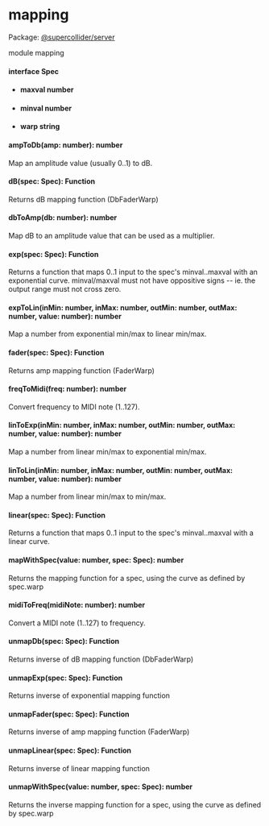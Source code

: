 # mapping
Package: <a href="#/packages/server/api">@supercollider/server</a>

<div class="module"><span class="token keyword">module</span> mapping<div class="module-child entity-box"><div class="Interface"><h4 id="Spec"><span class="token keyword">interface</span> Spec</h4><ul class="no-dot"><li><h4 id="maxval"><span class="token property">maxval</span> <span class="type token entity">number</span></h4></li><li><h4 id="minval"><span class="token property">minval</span> <span class="type token entity">number</span></h4></li><li><h4 id="warp"><span class="token property">warp</span> <span class="type token entity">string</span></h4></li></ul></div></div><div class="module-child entity-box"><h4 id="ampToDb"><span class="token function">ampToDb</span>(<span class="nowrap">amp: <span class="type token entity">number</span></span>): <span class="type token entity">number</span></h4><p class="short-text">Map an amplitude value (usually 0..1) to dB.</p></div><div class="module-child entity-box"><h4 id="dB"><span class="token function">dB</span>(<span class="nowrap">spec: <span class="type reference">Spec</span></span>): <span class="type reference">Function</span></h4><p class="short-text">Returns dB mapping function (DbFaderWarp)</p></div><div class="module-child entity-box"><h4 id="dbToAmp"><span class="token function">dbToAmp</span>(<span class="nowrap">db: <span class="type token entity">number</span></span>): <span class="type token entity">number</span></h4><p class="short-text">Map dB to an amplitude value that can be used as a multiplier.</p></div><div class="module-child entity-box"><h4 id="exp"><span class="token function">exp</span>(<span class="nowrap">spec: <span class="type reference">Spec</span></span>): <span class="type reference">Function</span></h4><p class="short-text">Returns a function that maps 0..1 input to the spec's minval..maxval with an exponential curve. minval/maxval must not have oppositive signs -- ie. the output range must not cross zero.</p></div><div class="module-child entity-box"><h4 id="expToLin"><span class="token function">expToLin</span>(<span class="nowrap">inMin: <span class="type token entity">number</span></span>, <span class="nowrap">inMax: <span class="type token entity">number</span></span>, <span class="nowrap">outMin: <span class="type token entity">number</span></span>, <span class="nowrap">outMax: <span class="type token entity">number</span></span>, <span class="nowrap">value: <span class="type token entity">number</span></span>): <span class="type token entity">number</span></h4><p class="short-text">Map a number from exponential min/max to linear min/max.</p></div><div class="module-child entity-box"><h4 id="fader"><span class="token function">fader</span>(<span class="nowrap">spec: <span class="type reference">Spec</span></span>): <span class="type reference">Function</span></h4><p class="short-text">Returns amp mapping function (FaderWarp)</p></div><div class="module-child entity-box"><h4 id="freqToMidi"><span class="token function">freqToMidi</span>(<span class="nowrap">freq: <span class="type token entity">number</span></span>): <span class="type token entity">number</span></h4><p class="short-text">Convert frequency to MIDI note (1..127).</p></div><div class="module-child entity-box"><h4 id="linToExp"><span class="token function">linToExp</span>(<span class="nowrap">inMin: <span class="type token entity">number</span></span>, <span class="nowrap">inMax: <span class="type token entity">number</span></span>, <span class="nowrap">outMin: <span class="type token entity">number</span></span>, <span class="nowrap">outMax: <span class="type token entity">number</span></span>, <span class="nowrap">value: <span class="type token entity">number</span></span>): <span class="type token entity">number</span></h4><p class="short-text">Map a number from linear min/max to exponential min/max.</p></div><div class="module-child entity-box"><h4 id="linToLin"><span class="token function">linToLin</span>(<span class="nowrap">inMin: <span class="type token entity">number</span></span>, <span class="nowrap">inMax: <span class="type token entity">number</span></span>, <span class="nowrap">outMin: <span class="type token entity">number</span></span>, <span class="nowrap">outMax: <span class="type token entity">number</span></span>, <span class="nowrap">value: <span class="type token entity">number</span></span>): <span class="type token entity">number</span></h4><p class="short-text">Map a number from linear min/max to min/max.</p></div><div class="module-child entity-box"><h4 id="linear"><span class="token function">linear</span>(<span class="nowrap">spec: <span class="type reference">Spec</span></span>): <span class="type reference">Function</span></h4><p class="short-text">Returns a function that maps 0..1 input to the spec's minval..maxval with a linear curve.</p></div><div class="module-child entity-box"><h4 id="mapWithSpec"><span class="token function">mapWithSpec</span>(<span class="nowrap">value: <span class="type token entity">number</span></span>, <span class="nowrap">spec: <span class="type reference">Spec</span></span>): <span class="type token entity">number</span></h4><p class="short-text">Returns the mapping function for a spec, using the curve
as defined by spec.warp</p></div><div class="module-child entity-box"><h4 id="midiToFreq"><span class="token function">midiToFreq</span>(<span class="nowrap">midiNote: <span class="type token entity">number</span></span>): <span class="type token entity">number</span></h4><p class="short-text">Convert a MIDI note (1..127) to frequency.</p></div><div class="module-child entity-box"><h4 id="unmapDb"><span class="token function">unmapDb</span>(<span class="nowrap">spec: <span class="type reference">Spec</span></span>): <span class="type reference">Function</span></h4><p class="short-text">Returns inverse of dB mapping function (DbFaderWarp)</p></div><div class="module-child entity-box"><h4 id="unmapExp"><span class="token function">unmapExp</span>(<span class="nowrap">spec: <span class="type reference">Spec</span></span>): <span class="type reference">Function</span></h4><p class="short-text">Returns inverse of exponential mapping function</p></div><div class="module-child entity-box"><h4 id="unmapFader"><span class="token function">unmapFader</span>(<span class="nowrap">spec: <span class="type reference">Spec</span></span>): <span class="type reference">Function</span></h4><p class="short-text">Returns inverse of amp mapping function (FaderWarp)</p></div><div class="module-child entity-box"><h4 id="unmapLinear"><span class="token function">unmapLinear</span>(<span class="nowrap">spec: <span class="type reference">Spec</span></span>): <span class="type reference">Function</span></h4><p class="short-text">Returns inverse of linear mapping function</p></div><div class="module-child entity-box"><h4 id="unmapWithSpec"><span class="token function">unmapWithSpec</span>(<span class="nowrap">value: <span class="type token entity">number</span></span>, <span class="nowrap">spec: <span class="type reference">Spec</span></span>): <span class="type token entity">number</span></h4><p class="short-text">Returns the inverse mapping function for a spec, using the curve
as defined by spec.warp</p></div></div>

